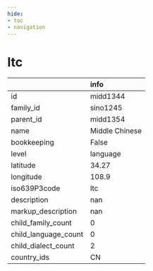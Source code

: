```yaml
---
hide:
- toc
- navigation
---
```

# ltc
|                      | info           |
|:---------------------|:---------------|
| id                   | midd1344       |
| family_id            | sino1245       |
| parent_id            | midd1354       |
| name                 | Middle Chinese |
| bookkeeping          | False          |
| level                | language       |
| latitude             | 34.27          |
| longitude            | 108.9          |
| iso639P3code         | ltc            |
| description          | nan            |
| markup_description   | nan            |
| child_family_count   | 0              |
| child_language_count | 0              |
| child_dialect_count  | 2              |
| country_ids          | CN             |